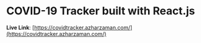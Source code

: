 # COVID-19 Tracker built with React.js

**Live Link**: [https://covidtracker.azharzaman.com/](https://covidtracker.azharzaman.com/)
